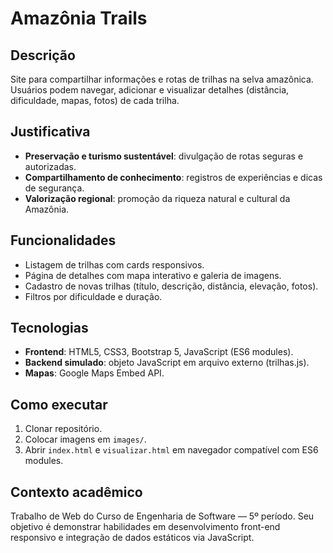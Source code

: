 # Amazônia Trails

## Descrição

Site para compartilhar informações e rotas de trilhas na selva amazônica. Usuários podem navegar, adicionar e visualizar detalhes (distância, dificuldade, mapas, fotos) de cada trilha.

## Justificativa

- **Preservação e turismo sustentável**: divulgação de rotas seguras e autorizadas.
- **Compartilhamento de conhecimento**: registros de experiências e dicas de segurança.
- **Valorização regional**: promoção da riqueza natural e cultural da Amazônia.

## Funcionalidades

- Listagem de trilhas com cards responsivos.
- Página de detalhes com mapa interativo e galeria de imagens.
- Cadastro de novas trilhas (título, descrição, distância, elevação, fotos).
- Filtros por dificuldade e duração.

## Tecnologias

- **Frontend**: HTML5, CSS3, Bootstrap 5, JavaScript (ES6 modules).
- **Backend simulado**: objeto JavaScript em arquivo externo (trilhas.js).
- **Mapas**: Google Maps Embed API.

## Como executar

1. Clonar repositório.
2. Colocar imagens em `images/`.
3. Abrir `index.html` e `visualizar.html` em navegador compatível com ES6 modules.

## Contexto acadêmico

Trabalho de Web do Curso de Engenharia de Software — 5º período. Seu objetivo é demonstrar habilidades em desenvolvimento front-end responsivo e integração de dados estáticos via JavaScript.
